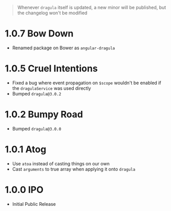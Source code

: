 > Whenever `dragula` itself is updated, a new minor will be published, but the changelog won't be modified

# 1.0.7 Bow Down

- Renamed package on Bower as `angular-dragula`

# 1.0.5 Cruel Intentions

- Fixed a bug where event propagation on `$scope` wouldn't be enabled if the `dragulaService` was used directly
- Bumped `dragula@3.0.2`

# 1.0.2 Bumpy Road

- Bumped `dragula@3.0.0`

# 1.0.1 Atog

- Use `atoa` instead of casting things on our own
- Cast `arguments` to true array when applying it onto `dragula`

# 1.0.0 IPO

- Initial Public Release
